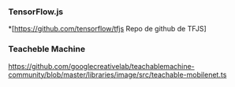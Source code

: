 ### TensorFlow.js
*[https://github.com/tensorflow/tfjs Repo de github de TFJS]


### Teacheble Machine
https://github.com/googlecreativelab/teachablemachine-community/blob/master/libraries/image/src/teachable-mobilenet.ts